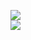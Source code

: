 [![](https://img.shields.io/badge/Made%20With-Github%20Spray-lightgrey.svg?style=for-the-badge&logo=github)](https://github.com/Annihil/github-spray#4910)  
[![](https://i.imgur.com/2DrTn0Z.gif)](https://github.com/Annihil/github-spray)